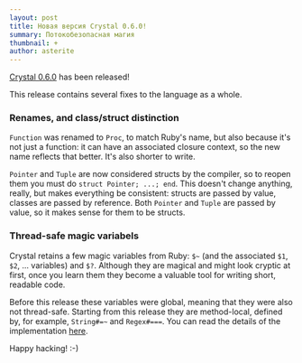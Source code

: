 ```yaml
---
layout: post
title: Новая версия Crystal 0.6.0!
summary: Потокобезопасная магия
thumbnail: +
author: asterite
---
```


[Crystal 0.6.0](https://github.com/manastech/crystal/releases/tag/0.6.0) has been released!

This release contains several fixes to the language as a whole.

### Renames, and class/struct distinction

`Function` was renamed to `Proc`, to match Ruby's name, but also because it's not just a
function: it can have an associated closure context, so the new name reflects that better.
It's also shorter to write.

`Pointer` and `Tuple` are now considered structs by the compiler, so to reopen them you
must do `struct Pointer; ...; end`. This doesn't change anything, really, but makes everything
be consistent: structs are passed by value, classes are passed by reference. Both `Pointer`
and `Tuple` are passed by value, so it makes sense for them to be structs.

### Thread-safe magic variabels

Crystal retains a few magic variables from Ruby: `$~` (and the associated `$1`, `$2`, ... variables) and `$?`.
Although they are magical and might look cryptic at first, once you learn them they become a valuable tool
for writing short, readable code.

Before this release these variables were global, meaning that they were also not thread-safe. Starting
from this release they are method-local, defined by, for example, `String#=~` and `Regex#===`. You
can read the details of the implementation [here](https://github.com/manastech/crystal/issues/323#issuecomment-74005729).

Happy hacking! :-)
